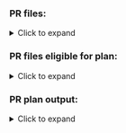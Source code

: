 ### PR files:
<details><summary>Click to expand</summary>

```sh
${{ steps.git-diff.outputs.all_changed_files }}
```

</details>

### PR files eligible for plan:
<details><summary>Click to expand</summary>

```sh
${{ steps.filter-files.outputs.all_filtered_files || 'Files eligible for plan not found' }}
```

</details>

### PR plan output:
<details><summary>Click to expand</summary>

```hcl
${{ steps.terragrunt-plan.outputs.plan || 'No available plan output' }}
```

</details>
